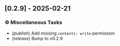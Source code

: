## [0.2.9] - 2025-02-21

### ⚙️ Miscellaneous Tasks

- *(publish)* Add missing `contents: write` permission
- *(release)* Bump to v0.2.9

<!-- generated by git-cliff -->
